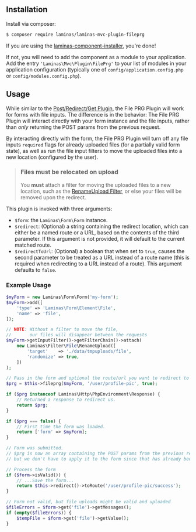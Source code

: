 ## Installation

Install via composer:

```bash
$ composer require laminas/laminas-mvc-plugin-fileprg
```

If you are using the [laminas-component-installer](https://docs.laminas.dev/laminas-component-installer/),
you're done!

If not, you will need to add the component as a module to your
application. Add the entry `'Laminas\Mvc\Plugin\FilePrg'` to
your list of modules in your application configuration (typically
one of `config/application.config.php` or `config/modules.config.php`).

## Usage

While similar to the [Post/Redirect/Get Plugin](https://docs.laminas.dev/laminas-mvc-plugin-prg/),
the File PRG Plugin will work for forms with file inputs.
The difference is in the behavior: The File PRG Plugin will interact
directly with your form instance and the file inputs, rather than
_only_ returning the POST params from the previous request.

By interacting directly with the form, the File PRG Plugin will turn off any
file inputs `required` flags for already uploaded files (for a partially valid
form state), as well as run the file input filters to move the uploaded files
into a new location (configured by the user).

> ### Files must be relocated on upload</h3>
>
> You __must__ attach a filter for moving the uploaded files to a new location, such as the
> [RenameUpload Filter](https://docs.laminas.dev/laminas-filter/file/#renameupload),
> or else your files will be removed upon the redirect.

This plugin is invoked with three arguments:

- `$form`: the `Laminas\Form\Form` instance.
- `$redirect`: (Optional) a string containing the redirect
  location, which can either be a named route or a URL, based on the
  contents of the third parameter. If this argument is not provided, it
  will default to the current matched route.
- `$redirectToUrl`: (Optional) a boolean that when set to
  `true`, causes the second parameter to be treated as a URL
  instead of a route name (this is required when redirecting to a URL
  instead of a route). This argument defaults to
  `false`.

### Example Usage

```php
$myForm = new Laminas\Form\Form('my-form');
$myForm->add([
    'type' => 'Laminas\Form\Element\File',
    'name' => 'file',
]);

// NOTE: Without a filter to move the file,
//       our files will disappear between the requests
$myForm->getInputFilter()->getFilterChain()->attach(
    new Laminas\Filter\File\RenameUpload([
        'target'    => './data/tmpuploads/file',
        'randomize' => true,
    ])
);

// Pass in the form and optional the route/url you want to redirect to after the POST
$prg = $this->fileprg($myForm, '/user/profile-pic', true);

if ($prg instanceof Laminas\Http\PhpEnvironment\Response) {
    // Returned a response to redirect us.
    return $prg;
}

if ($prg === false) {
    // First time the form was loaded.
    return ['form' => $myForm];
}

// Form was submitted.
// $prg is now an array containing the POST params from the previous request,
// but we don't have to apply it to the form since that has already been done.

// Process the form
if ($form->isValid()) {
    // ...Save the form...
    return $this->redirect()->toRoute('/user/profile-pic/success');
}

// Form not valid, but file uploads might be valid and uploaded
$fileErrors = $form->get('file')->getMessages();
if (empty($fileErrors)) {
    $tempFile = $form->get('file')->getValue();
}
```
